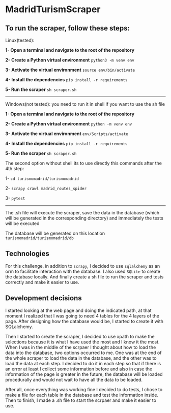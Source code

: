 # MadridTurismScraper

## To run the scraper, follow these steps:

Linux(tested):

**1- Open a terminal and navigate to the root of the repository**

**2- Create a Python virtual environment**
```python3 -m venv env```

**3- Activate the virtual environment**
```source env/bin/activate```

**4- Install the dependencies**
```pip install -r requirements```

**5- Run the scraper**
```sh scraper.sh```

---

Windows(not tested):
you need to run it in shell if you want to use the sh file

**1- Open a terminal and navigate to the root of the repository**

**2- Create a Python virtual environment**
```python -m venv env```

**3- Activate the virtual environment**
```env/Scripts/activate```

**4- Install the dependencies**
```pip install -r requirements```

**5- Run the scraper**
```sh scraper.sh```

The second option without shell its to use directly this commands after the 4th step:

1- ```cd turismomadrid/turismomadrid```

2- ```scrapy crawl madrid_routes_spider```

3- ```pytest```

---
The .sh file will execute the scraper, save the data in the database (which will be generated in the corresponding directory) and immediately the tests will be executed

The database will be generated on this location ```turismomadrid/turismomadrid/db``` 


## Technologies

For this challenge, in addition to ```scrapy```, I decided to use ```sqlalchemy``` as an orm to facilitate interaction with the database. I also used ```SQLite``` to create the database locally. And finally create a sh file to run the scraper and tests correctly and make it easier to use.



## Development decisions

I started looking at the web page and doing the indicated path, at that moment I realized that I was going to need 4 tables for the 4 layers of the page. After designing how the database would be, I started to create it with SQLalchemy.

Then I started to create the scraper, I decided to use xpath to make the selections because it is what I have used the most and I know it the most. When I was in the middle of the scrpaer I thought about how to load the data into the database, two options occurred to me.
One was at the end of the whole scraper to load the data in the database, and the other was to load the data at each step. I decided to do it in each step so that if there is an error at least I collect some information before and also in case the information of the page is greater in the future, the database will be loaded procedurally and would not wait to have all the data to be loaded.

After all, once everything was working fine I decided to do tests, I chose to make a file for each table in the database and test the information inside. Then to finish, I made a .sh file to start the scrpaer and make it easier to use.
